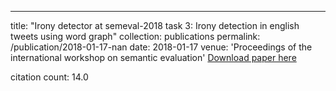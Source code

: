 ---
title: "Irony detector at semeval-2018 task 3: Irony detection in english tweets using word graph"
collection: publications
permalink: /publication/2018-01-17-nan
date: 2018-01-17
venue: 'Proceedings of the international workshop on semantic evaluation'
[Download paper here](https://scholar.google.com/citations?view_op=view_citation&hl=en&user=CCckbEUAAAAJ&citation_for_view=CCckbEUAAAAJ:bFI3QPDXJZMC)

citation count: 14.0
